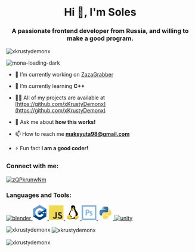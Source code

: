 <h1 align="center">Hi 👋, I'm Soles</h1>
<h3 align="center">A passionate frontend developer from Russia, and willing to make a good program.</h3>

<p align="left"> <img src="https://komarev.com/ghpvc/?username=xkrustydemonx&label=Profile%20views&color=0e75b6&style=flat" alt="xkrustydemonx" /> </p>

![mona-loading-dark](https://user-images.githubusercontent.com/77860299/213896425-633c2687-1940-4a12-8e80-066aebea3972.gif)


- 🔭 I’m currently working on [ZazaGrabber](https://github.com/xKrustyDemonx/zaza-grabber)

- 🌱 I’m currently learning **C++**

- 👨‍💻 All of my projects are available at [https://github.com/xKrustyDemonx](https://github.com/xKrustyDemonx)

- 💬 Ask me about **how this works!**

- 📫 How to reach me **maksyuta98@gmail.com**

- ⚡ Fun fact **I am a good coder!**

<h3 align="left">Connect with me:</h3>
<p align="left">
<a href="https://discord.gg/zQPkrunwNm" target="blank"><img align="center" src="https://raw.githubusercontent.com/rahuldkjain/github-profile-readme-generator/master/src/images/icons/Social/discord.svg" alt="zQPkrunwNm" height="30" width="40" /></a>
</p>

<h3 align="left">Languages and Tools:</h3>
<p align="left"> <a href="https://www.blender.org/" target="_blank" rel="noreferrer"> <img src="https://download.blender.org/branding/community/blender_community_badge_white.svg" alt="blender" width="40" height="40"/> </a> <a href="https://www.w3schools.com/cpp/" target="_blank" rel="noreferrer"> <img src="https://raw.githubusercontent.com/devicons/devicon/master/icons/cplusplus/cplusplus-original.svg" alt="cplusplus" width="40" height="40"/> </a> <a href="https://developer.mozilla.org/en-US/docs/Web/JavaScript" target="_blank" rel="noreferrer"> <img src="https://raw.githubusercontent.com/devicons/devicon/master/icons/javascript/javascript-original.svg" alt="javascript" width="40" height="40"/> </a> <a href="https://www.linux.org/" target="_blank" rel="noreferrer"> <img src="https://raw.githubusercontent.com/devicons/devicon/master/icons/linux/linux-original.svg" alt="linux" width="40" height="40"/> </a> <a href="https://www.photoshop.com/en" target="_blank" rel="noreferrer"> <img src="https://raw.githubusercontent.com/devicons/devicon/master/icons/photoshop/photoshop-line.svg" alt="photoshop" width="40" height="40"/> </a> <a href="https://www.python.org" target="_blank" rel="noreferrer"> <img src="https://raw.githubusercontent.com/devicons/devicon/master/icons/python/python-original.svg" alt="python" width="40" height="40"/> </a> <a href="https://unity.com/" target="_blank" rel="noreferrer"> <img src="https://www.vectorlogo.zone/logos/unity3d/unity3d-icon.svg" alt="unity" width="40" height="40"/> </a> </p>

<p><img align="left" src="https://github-readme-stats.vercel.app/api/top-langs?username=xkrustydemonx&show_icons=true&locale=en&layout=compact" alt="xkrustydemonx" /></p>

<p>&nbsp;<img align="center" src="https://github-readme-stats.vercel.app/api?username=xkrustydemonx&show_icons=true&locale=en" alt="xkrustydemonx" /></p>

<p><img align="center" src="https://github-readme-streak-stats.herokuapp.com/?user=xkrustydemonx&" alt="xkrustydemonx" /></p>

